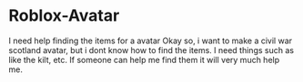 # Roblox-Avatar
I need help finding the items for a avatar
Okay so, i want to make a civil war scotland avatar, but i dont know how to find the items. I need things such as like the kilt, etc. If someone can help me find them it will very much help me.
